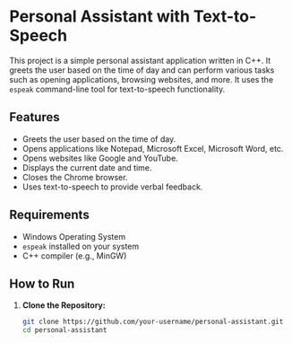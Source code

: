 # Personal Assistant with Text-to-Speech

This project is a simple personal assistant application written in C++. It greets the user based on the time of day and can perform various tasks such as opening applications, browsing websites, and more. It uses the `espeak` command-line tool for text-to-speech functionality.

## Features

- Greets the user based on the time of day.
- Opens applications like Notepad, Microsoft Excel, Microsoft Word, etc.
- Opens websites like Google and YouTube.
- Displays the current date and time.
- Closes the Chrome browser.
- Uses text-to-speech to provide verbal feedback.

## Requirements

- Windows Operating System
- `espeak` installed on your system
- C++ compiler (e.g., MinGW)

## How to Run

1. **Clone the Repository:**
   ```sh
   git clone https://github.com/your-username/personal-assistant.git
   cd personal-assistant
